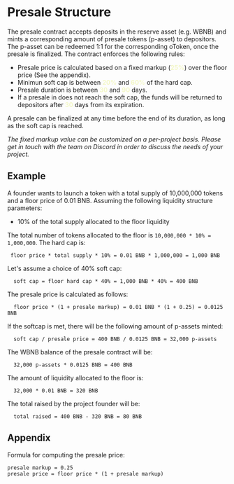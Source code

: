 # Presale Structure

The presale contract accepts deposits in the reserve asset (e.g. WBNB) and mints a corresponding amount of presale tokens (p-asset) to depositors. 
The p-asset can be redeemed 1:1 for the corresponding oToken, once the presale is finalized. The contract enforces the following rules:

- Presale price is calculated based on a fixed markup (<b style='color:#f3f7c6'>25%</b>) over the floor price (See the appendix).
- Minimun soft cap is between <b style='color:#f3f7c6'>20%</b> and <b style='color:#f3f7c6'>60%</b> of the hard cap.
- Presale duration is between <b style='color:#f3f7c6'>30</b> and <b style='color:#f3f7c6'>90</b> days.
- If a presale in does not reach the soft cap, the funds will be returned to depositors after <b style='color:#f3f7c6'>30</b> days from its expiration.

A presale can be finalized at any time before the end of its duration, as long as the soft cap is reached. 

*The fixed markup value can be customized on a per-project basis. Please get in touch with the team on Discord in order to discuss the needs of your project.*

## Example

A founder wants to launch a token with a total supply of 10,000,000 tokens and a floor price of 0.01 BNB. Assuming the following liquidity structure parameters:

* 10% of the total supply allocated to the floor liquidity

The total number of tokens allocated to the floor is ```10,000,000 * 10% = 1,000,000```. The hard cap is:

```
 floor price * total supply * 10% = 0.01 BNB * 1,000,000 = 1,000 BNB
```

Let's assume a choice of 40% soft cap:

```
  soft cap = floor hard cap * 40% = 1,000 BNB * 40% = 400 BNB
```

The presale price is calculated as follows:

```
  floor price * (1 + presale markup) = 0.01 BNB * (1 + 0.25) = 0.0125 BNB
```

If the softcap is met, there will be the following amount of p-assets minted:

```
  soft cap / presale price = 400 BNB / 0.0125 BNB = 32,000 p-assets

```

The WBNB balance of the presale contract will be:

```
  32,000 p-assets * 0.0125 BNB = 400 BNB

```

The amount of liquidity allocated to the floor is:

```
  32,000 * 0.01 BNB = 320 BNB
```

The total raised by the project founder will be:

```
  total raised = 400 BNB - 320 BNB = 80 BNB
```

## Appendix
Formula for computing the presale price:
```
presale markup = 0.25
presale price = floor price * (1 + presale markup)

```
